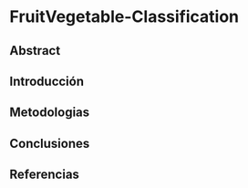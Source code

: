 # FruitVegetable-Classification

## Abstract 

## Introducción 

## Metodologias 

## Conclusiones 

## Referencias 